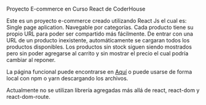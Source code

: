 Proyecto E-commerce en Curso React de CoderHouse

Este es un proyecto e-commerce creado utilizando React Js el cual es:
	Single page aplication.
	Navegable por categorías.
	Cada producto tiene su propio URL para poder ser compartido más fácilmente.
	De entrar con una URL de un producto inexistente, automáticamente se cargaran todos los productos disponibles.
	Los productos sin stock siguen siendo mostrados pero sin poder agregarse al carrito y sin mostrar el precio el cual podría cambiar al reponer.

La página funcional puede encontrarse en [Aquí](https://maxaim.github.io/tienda-gaijin-canibano/) o puede usarse de forma local con npm o yarn descargando los archivos.

Actualmente no se utilizan librería agregadas más allá de react, react-dom y react-dom-route.
